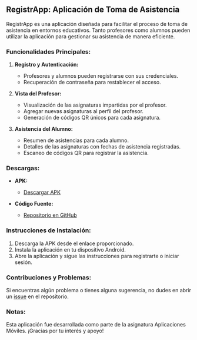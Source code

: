 ## RegistrApp: Aplicación de Toma de Asistencia

RegistrApp es una aplicación diseñada para facilitar el proceso de toma de asistencia en entornos educativos. Tanto profesores como alumnos pueden utilizar la aplicación para gestionar su asistencia de manera eficiente.

### Funcionalidades Principales:

1. **Registro y Autenticación:**
   - Profesores y alumnos pueden registrarse con sus credenciales.
   - Recuperación de contraseña para restablecer el acceso.

2. **Vista del Profesor:**
   - Visualización de las asignaturas impartidas por el profesor.
   - Agregar nuevas asignaturas al perfil del profesor.
   - Generación de códigos QR únicos para cada asignatura.

3. **Asistencia del Alumno:**
   - Resumen de asistencias para cada alumno.
   - Detalles de las asignaturas con fechas de asistencia registradas.
   - Escaneo de códigos QR para registrar la asistencia.

### Descargas:

- **APK:**
  - [Descargar APK](https://github.com/SamoooX/RegistrAPP/releases/tag/RegistrAPP)

- **Código Fuente:**
  - [Repositorio en GitHub](https://github.com/SamoooX/RegistrAPP)

### Instrucciones de Instalación:

1. Descarga la APK desde el enlace proporcionado.
2. Instala la aplicación en tu dispositivo Android.
3. Abre la aplicación y sigue las instrucciones para registrarte o iniciar sesión.

### Contribuciones y Problemas:

Si encuentras algún problema o tienes alguna sugerencia, no dudes en abrir un [issue](#) en el repositorio.

### Notas:

Esta aplicación fue desarrollada como parte de la asignatura Aplicaciones Móviles. ¡Gracias por tu interés y apoyo!
